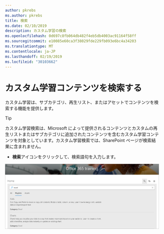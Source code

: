 ```yaml
---
author: pkrebs
ms.author: pkrebs
title: 検索
ms.date: 02/10/2019
description: カスタム学習の検索
ms.openlocfilehash: 0d697c8fb064db482f4eb5db4003ac91164f58ff
ms.sourcegitcommit: e10085e60ca3f38029fde229fb093e6bc4a34203
ms.translationtype: MT
ms.contentlocale: ja-JP
ms.lasthandoff: 02/19/2019
ms.locfileid: "30103662"
---
```

# <a name="search-for-custom-learning-content"></a>カスタム学習コンテンツを検索する

カスタム学習は、サブカテゴリ、再生リスト、またはアセットでコンテンツを検索する機能を提供します。 

> [!TIP]
> カスタム学習検索は、Microsoft によって提供されるコンテンツとカスタムの再生リストまたはサブカテゴリに追加されたコンテンツを含むカスタム学習コンテンツを対象としています。カスタム学習検索では、SharePoint ページが検索結果に含まれません。     

- **検索**アイコンをクリックして、検索語句を入力します。 

![cg-search](media/cg-search.png)

